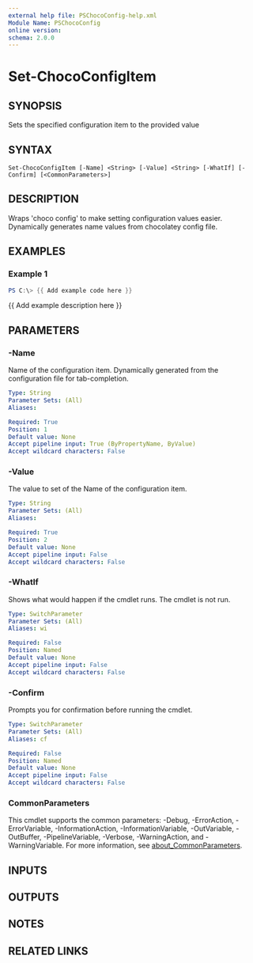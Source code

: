 ```yaml
---
external help file: PSChocoConfig-help.xml
Module Name: PSChocoConfig
online version:
schema: 2.0.0
---
```


# Set-ChocoConfigItem

## SYNOPSIS
Sets the specified configuration item to the provided value

## SYNTAX

```
Set-ChocoConfigItem [-Name] <String> [-Value] <String> [-WhatIf] [-Confirm] [<CommonParameters>]
```

## DESCRIPTION
Wraps 'choco config' to make setting configuration values easier.
Dynamically generates name values from chocolatey config file.

## EXAMPLES

### Example 1
```powershell
PS C:\> {{ Add example code here }}
```

{{ Add example description here }}

## PARAMETERS

### -Name
Name of the configuration item.
Dynamically generated from the configuration file for tab-completion.

```yaml
Type: String
Parameter Sets: (All)
Aliases:

Required: True
Position: 1
Default value: None
Accept pipeline input: True (ByPropertyName, ByValue)
Accept wildcard characters: False
```

### -Value
The value to set of the Name of the configuration item.

```yaml
Type: String
Parameter Sets: (All)
Aliases:

Required: True
Position: 2
Default value: None
Accept pipeline input: False
Accept wildcard characters: False
```

### -WhatIf
Shows what would happen if the cmdlet runs.
The cmdlet is not run.

```yaml
Type: SwitchParameter
Parameter Sets: (All)
Aliases: wi

Required: False
Position: Named
Default value: None
Accept pipeline input: False
Accept wildcard characters: False
```

### -Confirm
Prompts you for confirmation before running the cmdlet.

```yaml
Type: SwitchParameter
Parameter Sets: (All)
Aliases: cf

Required: False
Position: Named
Default value: None
Accept pipeline input: False
Accept wildcard characters: False
```

### CommonParameters
This cmdlet supports the common parameters: -Debug, -ErrorAction, -ErrorVariable, -InformationAction, -InformationVariable, -OutVariable, -OutBuffer, -PipelineVariable, -Verbose, -WarningAction, and -WarningVariable. For more information, see [about_CommonParameters](http://go.microsoft.com/fwlink/?LinkID=113216).

## INPUTS

## OUTPUTS

## NOTES

## RELATED LINKS
